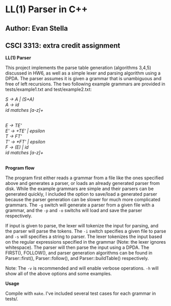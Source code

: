 # LL(1) Parser in C++
## Author: Evan Stella
## CSCI 3313: extra credit assignment

**LL(1) Parser**

This project implements the parse table generation (algorithms 3,4,5) discussed in HW6, as well as a simple lexer and parsing algorithm using a DPDA. The parser assumes it is given a grammar that is unambiguous and free of left recursions. The two following example grammars are provided in tests/example1.txt and test/example2.txt:

*S -> A | (S+A)<br />*
*A -> id<br />*
*id matches [a-z]+<br />*
<br />

*E -> TE'<br />*
*E' -> +TE' | epsilon<br />*
*T -> FT'<br />*
*T' -> \*FT' | epsilon<br />*
*F -> (E) | id<br />*
*id matches [a-z]+<br />*
<br />

**Program flow**

The program first either reads a grammar from a file like the ones specified above and generates a parser, or loads an already generated parser from disk. While the example grammars are simple and their parsers can be generated quickly, I included the option to save/load a generated parser because the parser generation can be slower for much more complicated grammars. The `-g` switch will generate a parser from a given file with a grammar, and the `-p` and `-o` switchs will load and save the parser respectively.

If input is given to parse, the lexer will tokenize the input for parsing, and the parser will parse the tokens. The `-i` switch specifies a given file to parse and `-s` will specifies a string to parser. The lexer tokenizes the input based on the regular expressions specified in the grammar (Note: the lexer ignores whitespace). The parser will then parse the input using a DPDA. The FIRST(), FOLLOW(), and parser generation algorithms can be found in Parser::first(), Parser::follow(), and Parser::buildTable() respectively.

Note: The `-v` is recommended and will enable verbose operations. `-h` will show all of the above options and some examples. 

**Usage**

Compile with `make`. I've included several test cases for each grammar in tests/.

